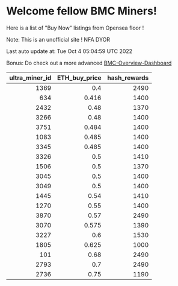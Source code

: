 # Welcome fellow BMC Miners!
Here is a list of "Buy Now" listings from Opensea floor !

Note: This is an unofficial site ! NFA DYOR

Last auto update at: Tue Oct  4 05:04:59 UTC 2022

Bonus: Do check out a more advanced [BMC-Overview-Dashboard](https://dune.com/defifunk/BMC-Overview-Dashboard)


|   ultra_miner_id |   ETH_buy_price |   hash_rewards |
|-----------------:|----------------:|---------------:|
|             1369 |           0.4   |           2490 |
|              634 |           0.416 |           1400 |
|             2432 |           0.48  |           1370 |
|             3266 |           0.48  |           1400 |
|             3751 |           0.484 |           1400 |
|             1083 |           0.485 |           1400 |
|             3345 |           0.485 |           1400 |
|             3326 |           0.5   |           1410 |
|             1506 |           0.5   |           1370 |
|             3045 |           0.5   |           1400 |
|             3049 |           0.5   |           1400 |
|             1445 |           0.54  |           1410 |
|             1270 |           0.55  |           1400 |
|             3870 |           0.57  |           2490 |
|             3070 |           0.575 |           1390 |
|             3227 |           0.6   |           1530 |
|             1805 |           0.625 |           1000 |
|              101 |           0.68  |           2490 |
|             2793 |           0.7   |           2490 |
|             2736 |           0.75  |           1190 |